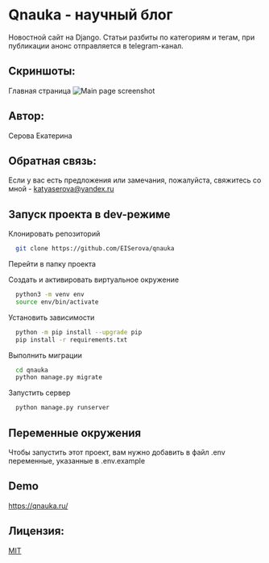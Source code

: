 
# Qnauka - научный блог

Новостной сайт на Django. Статьи разбиты по категориям и тегам, при публикации анонс отправляется в telegram-канал.

## Скриншоты:
Главная страница
![Main page screenshot](https://i.ibb.co/W5jNmsR/main.jpg)

## Автор: 
Серова Екатерина

## Обратная связь:
Если у вас есть предложения или замечания, пожалуйста, свяжитесь со мной - katyaserova@yandex.ru

## Запуск проекта в dev-режиме

Клонировать репозиторий

```bash
  git clone https://github.com/EISerova/qnauka
```

Перейти в папку проекта

Создать и активировать виртуальное окружение

```bash
  python3 -m venv env
  source env/bin/activate
```

Установить зависимости

```bash
  python -m pip install --upgrade pip
  pip install -r requirements.txt
```

Выполнить миграции

```bash
  cd qnauka
  python manage.py migrate
```

Запустить сервер

```bash
  python manage.py runserver
```


## Переменные окружения

Чтобы запустить этот проект, вам нужно добавить в файл .env переменные, указанные в .env.example

## Demo

https://qnauka.ru/


## Лицензия:
[MIT](https://choosealicense.com/licenses/mit/)